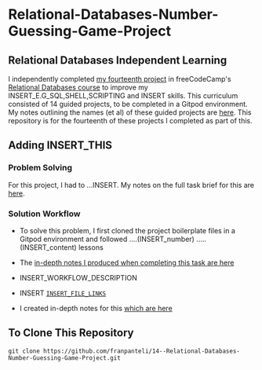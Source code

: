 # Relational-Databases-Number-Guessing-Game-Project
## Relational Databases Independent Learning
I independently completed [my fourteenth project](https://freecodecamp.org/learn/relational-database/build-a-number-guessing-game-project/build-a-number-guessing-game) in freeCodeCamp's [Relational Databases course](https://www.freecodecamp.org/learn/relational-database/) to improve my INSERT_E.G_SQL,SHELL,SCRIPTING and INSERT skills. This curriculum consisted of 14 guided projects, to be completed in a Gitpod environment. My notes outlining the names (et al) of these guided projects are [here](https://github.com/franpanteli/14--Relational-Databases-Number-Guessing-Game-Project/blob/main/0%20relational-databases-course-overview.txt). This repository is for the fourteenth of these projects I completed as part of this.

## Adding INSERT_THIS
### Problem Solving
For this project, I had to ...INSERT. My notes on the full task brief for this are [here](https://github.com/franpanteli/14--Relational-Databases-Number-Guessing-Game-Project/blob/main/1%20project-task-notes.txt). 

### Solution Workflow 
- To solve this problem, I first cloned the project boilerplate files in a Gitpod environment and followed ....(INSERT_number) .....(INSERT_content) lessons
- The [in-depth notes I produced when completing this task are here](https://github.com/franpanteli/14--Relational-Databases-Number-Guessing-Game-Project/blob/main/2%20relational-databases-number-guessing-game-project-course-notes.txt)

- INSERT_WORKFLOW_DESCRIPTION

- INSERT [`INSERT_FILE_LINKS`](INSERT)
- I created in-depth notes for this [which are here](https://github.com/franpanteli/14--Relational-Databases-Number-Guessing-Game-Project/blob/main/2%20relational-databases-number-guessing-game-project-course-notes.txt)

## To Clone This Repository
```
git clone https://github.com/franpanteli/14--Relational-Databases-Number-Guessing-Game-Project.git
```
